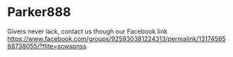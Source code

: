 # Parker888
Givers never lack, contact us though our Facebook link https://www.facebook.com/groups/925930381224313/permalink/1317459588738055/?flite=scwspnss

